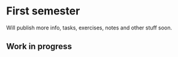 # First semester

Will publish more info, tasks, exercises, notes and other stuff soon.

## Work in progress

